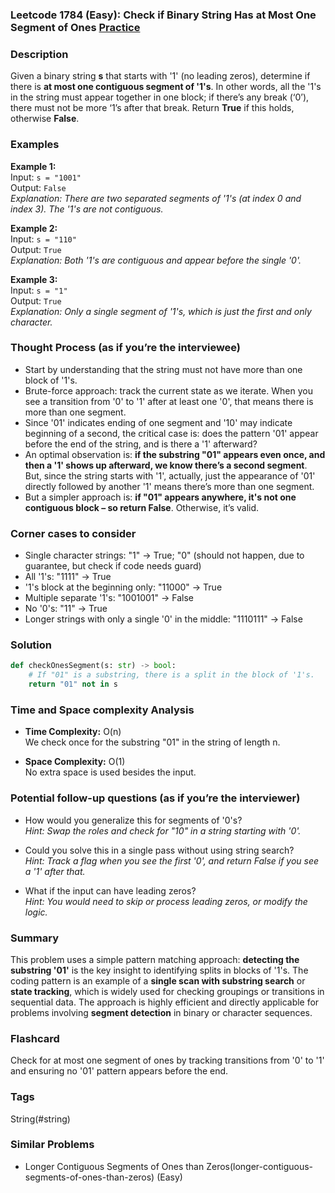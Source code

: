 ### Leetcode 1784 (Easy): Check if Binary String Has at Most One Segment of Ones [Practice](https://leetcode.com/problems/check-if-binary-string-has-at-most-one-segment-of-ones)

### Description  
Given a binary string **s** that starts with '1' (no leading zeros), determine if there is **at most one contiguous segment of '1's**. In other words, all the '1's in the string must appear together in one block; if there’s any break (‘0’), there must not be more ‘1’s after that break. Return **True** if this holds, otherwise **False**.

### Examples  

**Example 1:**  
Input: `s = "1001"`  
Output: `False`  
*Explanation: There are two separated segments of '1's (at index 0 and index 3). The '1's are not contiguous.*

**Example 2:**  
Input: `s = "110"`  
Output: `True`  
*Explanation: Both '1's are contiguous and appear before the single '0'.*

**Example 3:**  
Input: `s = "1"`  
Output: `True`  
*Explanation: Only a single segment of '1's, which is just the first and only character.*

### Thought Process (as if you’re the interviewee)  
- Start by understanding that the string must not have more than one block of '1's.  
- Brute-force approach: track the current state as we iterate. When you see a transition from '0' to '1' after at least one '0', that means there is more than one segment.
- Since '01' indicates ending of one segment and '10' may indicate beginning of a second, the critical case is: does the pattern '01' appear before the end of the string, and is there a '1' afterward?
- An optimal observation is: **if the substring "01" appears even once, and then a '1' shows up afterward, we know there’s a second segment**. But, since the string starts with '1', actually, just the appearance of '01' directly followed by another '1' means there’s more than one segment.
- But a simpler approach is: **if "01" appears anywhere, it's not one contiguous block – so return False**. Otherwise, it’s valid.

### Corner cases to consider  
- Single character strings: "1" → True; "0" (should not happen, due to guarantee, but check if code needs guard)
- All '1's: "1111" → True
- '1's block at the beginning only: "11000" → True
- Multiple separate '1's: "1001001" → False
- No '0's: "11" → True
- Longer strings with only a single '0' in the middle: "1110111" → False

### Solution

```python
def checkOnesSegment(s: str) -> bool:
    # If "01" is a substring, there is a split in the block of '1's.
    return "01" not in s
```

### Time and Space complexity Analysis  

- **Time Complexity:** O(n)  
  We check once for the substring "01" in the string of length n.

- **Space Complexity:** O(1)  
  No extra space is used besides the input.

### Potential follow-up questions (as if you’re the interviewer)  

- How would you generalize this for segments of '0's?  
  *Hint: Swap the roles and check for "10" in a string starting with '0'.*

- Could you solve this in a single pass without using string search?  
  *Hint: Track a flag when you see the first '0', and return False if you see a '1' after that.*

- What if the input can have leading zeros?  
  *Hint: You would need to skip or process leading zeros, or modify the logic.*

### Summary
This problem uses a simple pattern matching approach: **detecting the substring '01'** is the key insight to identifying splits in blocks of '1's. The coding pattern is an example of a **single scan with substring search** or **state tracking**, which is widely used for checking groupings or transitions in sequential data. The approach is highly efficient and directly applicable for problems involving **segment detection** in binary or character sequences.


### Flashcard
Check for at most one segment of ones by tracking transitions from '0' to '1' and ensuring no '01' pattern appears before the end.

### Tags
String(#string)

### Similar Problems
- Longer Contiguous Segments of Ones than Zeros(longer-contiguous-segments-of-ones-than-zeros) (Easy)